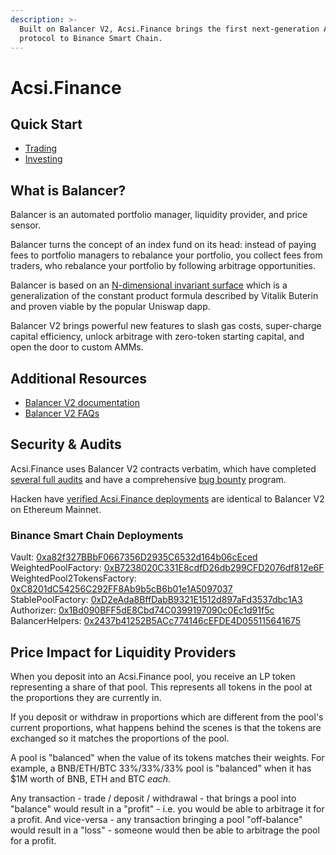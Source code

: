 ```yaml
---
description: >-
  Built on Balancer V2, Acsi.Finance brings the first next-generation AMM
  protocol to Binance Smart Chain.
---
```


# Acsi.Finance

## Quick Start

* [Trading](https://docs.balancer.fi/getting-started/walkthroughs/trading)
* [Investing](https://docs.balancer.fi/getting-started/walkthroughs/invest)

## What is Balancer?

Balancer is an automated portfolio manager, liquidity provider, and price sensor.

Balancer turns the concept of an index fund on its head: instead of paying fees to portfolio managers to rebalance your portfolio, you collect fees from traders, who rebalance your portfolio by following arbitrage opportunities.

Balancer is based on an [N-dimensional invariant surface](https://balancer.finance/whitepaper/) which is a generalization of the constant product formula described by Vitalik Buterin and proven viable by the popular Uniswap dapp.

Balancer V2 brings powerful new features to slash gas costs, super-charge capital efficiency, unlock arbitrage with zero-token starting capital, and open the door to custom AMMs.

## Additional Resources

* [Balancer V2 documentation](https://docs.balancer.fi)
* [Balancer V2 FAQs](https://docs.balancer.fi/getting-started/faqs)

## Security & Audits

Acsi.Finance uses Balancer V2 contracts verbatim, which have completed [several full audits](https://docs.balancer.fi/core-concepts/security/audits) and have a comprehensive [bug bounty](https://docs.balancer.fi/core-concepts/security/bug-bounties) program.

Hacken have [verified Acsi.Finance deployments](https://github.com/acryptos/acryptos-protocol/blob/main/audits/20211105-Hacken-AcsiFinance-BalancerV2.pdf) are identical to Balancer V2 on Ethereum Mainnet.

### Binance Smart Chain Deployments

Vault: [0xa82f327BBbF0667356D2935C6532d164b06cEced](https://bscscan.com/address/0xa82f327BBbF0667356D2935C6532d164b06cEced)\
WeightedPoolFactory: [0xB7238020C331E8cdfD26db299CFD2076df812e6F](https://bscscan.com/address/0xB7238020C331E8cdfD26db299CFD2076df812e6F)\
WeightedPool2TokensFactory: [0xC8201dC54256C292FF8Ab9b5cB6b01e1A5097037](https://bscscan.com/address/0xC8201dC54256C292FF8Ab9b5cB6b01e1A5097037)\
StablePoolFactory: [0xD2eAda8BffDabB9321E1512d897aFd3537dbc1A3](https://bscscan.com/address/0xD2eAda8BffDabB9321E1512d897aFd3537dbc1A3)\
Authorizer: [0x1Bd090BFF5dE8Cbd74C0399197090c0Ec1d91f5c](https://bscscan.com/address/0x1Bd090BFF5dE8Cbd74C0399197090c0Ec1d91f5c)\
BalancerHelpers: [0x2437b41252B5ACc774146cEFDE4D055115641675](https://bscscan.com/address/0x2437b41252B5ACc774146cEFDE4D055115641675)

## Price Impact for Liquidity Providers

When you deposit into an Acsi.Finance pool, you receive an LP token representing a share of that pool. This represents all tokens in the pool at the proportions they are currently in.

If you deposit or withdraw in proportions which are different from the pool's current proportions, what happens behind the scenes is that the tokens are exchanged so it matches the proportions of the pool.

A pool is "balanced" when the value of its tokens matches their weights. For example, a BNB/ETH/BTC 33%/33%/33% pool is "balanced" when it has $1M worth of BNB, ETH and BTC _each_.

Any transaction - trade / deposit / withdrawal - that brings a pool into "balance" would result in a "profit" - i.e. you would be able to arbitrage it for a profit. And vice-versa - any transaction bringing a pool "off-balance" would result in a "loss" - someone would then be able to arbitrage the pool for a profit.

